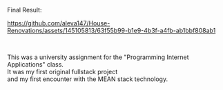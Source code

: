 Final Result:

https://github.com/aleva147/House-Renovations/assets/145105813/63f55b99-b1e9-4b3f-a4fb-ab1bbf808ab1


<br/>
<p>
 This was a university assignment for the "Programming Internet Applications" class.<br/>
 It was my first original fullstack project <br/>
 and my first encounter with the MEAN stack technology. <br/>
</p>

<br/>

